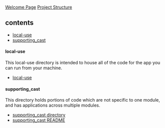 [Welcome Page](../README.md)
[Project Structure](./PROJECT_STRUCTURE_README.md)

## __contents__
* [local-use](#local-use)
* [supporting_cast](#supporting_cast)

#### __local-use__
This local-use directory is intended to house all of the code for the app you can run from your machine.
* [local-use](../app/local-use/)

#### __supporting_cast__
This directory holds portions of code which are not specific to one module, and has applications across multiple modules.
* [supporting_cast directory](../app/supporting_cast/)
* [supporting_cast README](./SUPPPORTING_CAST_README.md)